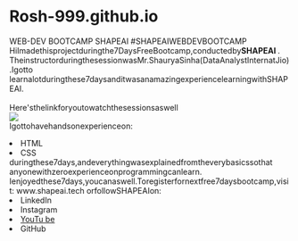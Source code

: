 # Rosh-999.github.io
WEB-DEV BOOTCAMP SHAPEAI
#SHAPEAIWEBDEVBOOTCAMP
HiImadethisprojectduringthe7DaysFreeBootcamp,conductedby<b>SHAPEAI
</b>.
TheinstructorduringthesessionwasMr.ShauryaSinha(DataAnalystInternatJio).Igotto
learnalotduringthese7daysanditwasanamazingexperiencelearningwithSHAPEAI.
<br><br>Here'sthelinkforyoutowatchthesessionsaswell<br>
<a href="https://youtube.com/playlist?list=PL7zl8TDRnbun7K0fECtSMCI2hOCgLBy9a"> <img
src="https://github.com/ShapeAI/PYTHON-AND-DATAANALYTICS/blob/main/WebD%20poster.png"></a>
<br>Igottohavehandsonexperienceon:
<li>HTML
<li>CSS
<br>duringthese7days,andeverythingwasexplainedfromtheverybasicssothat
anyonewithzeroexperienceonprogrammingcanlearn.
Ienjoyedthese7days,youcanaswell.Toregisterfornextfree7daysbootcamp,visit:
www.shapeai.tech
orfollowSHAPEAIon:
<li><ahref=
"https://in.linkedin.com/company/shapeai">LinkedIn</a>
<li><ahref=
"https://www.instagram.com/shape.ai/?hl=en">Instagram</a>
<li><a
href=
"https://www.youtube.com/channel/UCTUvDLTW9meuDXWcbmISPdA">YouTu
be</a>
<li><ahref=
           "https://github.com/shapeai">GitHub</a>
